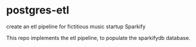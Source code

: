 # postgres-etl
create an etl pipeline for fictitious music startup Sparkify

This repo implements the etl pipeline, to populate the sparkifydb database.